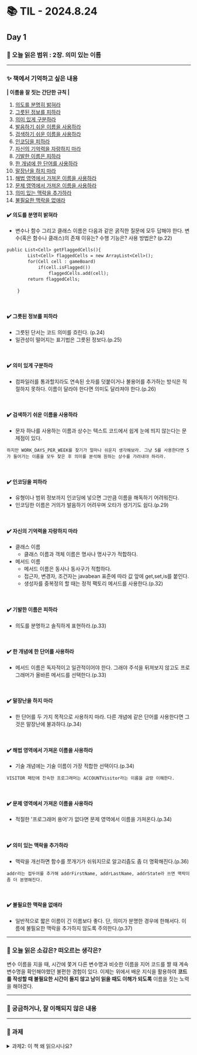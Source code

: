 # 📚 TIL - 2024.8.24

## Day 1

### 🔖 오늘 읽은 범위 : 2장. 의미 있는 이름

---

### ✨ 책에서 기억하고 싶은 내용
**| 이름을 잘 짓는 간단한 규칙 |**<br>
1. [의도를 분명히 밝혀라](#의도를-분명히-밝혀라) <br>
2. [그릇된 정보를 피하라](#그릇된-정보를-피하라) <br>
3. [의미 있게 구분하라](#의미-있게-구분하라) <br>
4. [발음하기 쉬운 이름을 사용하라](#발음하기-쉬운-이름을-사용하라) <br>
5. [검색하기 쉬운 이름을 사용하라](#검색하기-쉬운-이름을-사용하라) <br>
6. [인코딩을 피하라](#인코딩을-피하라) <br>
7. [자신의 기억력을 자랑하지 마라](#자신의-기억력을-자랑하지-마라) <br>
8. [기발한 이름은 피하라](#기발한-이름은-피하라) <br>
9. [한 개념에 한 단어를 사용하라](#한-개념에-한-단어를-사용하라) <br>
10. [말장난을 하지 마라](#말장난을-하지-마라) <br>
11. [해법 영역에서 가져온 이름을 사용하라](#해법-영역에서-가져온-이름을-사용하라)<br>
12. [문제 영역에서 가져온 이름을 사용하라](#문제-영역에서-가져온-이름을-사용하라)<br>
13. [의미 있는 맥락을 추가하라](#의미-있는-맥락을-추가하라) <br>
14. [불필요한 맥락을 없애라](#불필요한-맥락을-없애라) <br>

#### ✔️ 의도를 분명히 밝혀라
- 변수나 함수 그리고 클래스 이름은 다음과 같은 굵직한 질문에 모두 답해야 한다. 변수(혹은 함수나 클래스)의 존재 이유는? 수행 기능은? 사용 방법은? (p.22)
```
public List<Cell> getFlaggedCells(){
        List<Cell> flaggedCells = new ArrayList<Cell>();
        for(Cell cell : gameBoard)
            if(cell.isFlagged())
                flaggedCells.add(cell);
        return flaggedCells;

    }
```
<br>

#### ✔️ 그릇된 정보를 피하라
- 그릇된 단서는 코드 의미를 흐린다.
(p.24)
- 일관성이 떨어지는 표기법은 그릇된 정보다.(p.25)
<br>

#### ✔️ 의미 있게 구분하라
- 컴파일러를 통과할지라도 연속된 숫자를 덧붙이거나 불용어를 추가하는 방식은 적절하지 못하다. 이름이 달라야 한다면 의미도 달라져야 한다.(p.26)
<br>

#### ✔️ 검색하기 쉬운 이름을 사용하라
- 문자 하나를 사용하는 이름과 상수는 텍스트 코드에서 쉽게 눈에 띄지 않는다는 문제점이 있다.
```
하지만 WORK_DAYS_PER_WEEK를 찾기가 얼마나 쉬운지 생각해보라. 그냥 5를 사용한다면 5가 들어가는 이름을 모두 찾은 후 의미를 분석해 원하는 상수를 가려내야 하리라.
```
<br>

#### ✔️ 인코딩을 피하라
- 유형이나 범위 정보까지 인코딩에 넣으면 그만큼 이름을 해독하기 어려워진다.
- 인코딩한 이름은 거의가 발음하기 어려우며 오타가 생기기도 쉽다.(p.29)
<br>

#### ✔️ 자신의 기억력을 자랑하지 마라
- 클래스 이름
    - 클래스 이름과 객체 이름은 명사나 명사구가 적합하다.
- 메서드 이름
    - 메서드 이름은 동사나 동사구가 적합하다.
    - 접근자, 변경자, 조건자는 javabean 표준에 따라 값 앞에 get,set,is를 붙인다.
    - 생성자를 중복정의 할 때는 정적 팩토리 메서드를 사용한다.(p.32)
<br>

#### ✔️ 기발한 이름은 피하라
- 의도를 분명하고 솔직하게 표현하라.(p.33)
<br>

#### ✔️ 한 개념에 한 단어를 사용하라
- 메서드 이름은 독자적이고 일관적이어야 한다. 그래야 주석을 뒤져보지 않고도 프로그래머가 올바른 메서드를 선택한다.(p.33)
<br>

#### ✔️ 말장난을 하지 마라
- 한 단어를 두 가지 목적으로 사용하지 마라. 다른 개념에 같은 단어를 사용한다면 그것은 말장난에 불과하다.(p.34)
<br>

#### ✔️ 해법 영역에서 가져온 이름을 사용하라
- 기술 개념에는 기술 이름이 가장 적합한 선택이다.(p.34)
```
VISITOR 패턴에 친숙한 프로그래머는 ACCOUNTVisitor라는 이름을 금방 이해한다.
```
<br>

#### ✔️ 문제 영역에서 가져온 이름을 사용하라
- 적절한 '프로그래머 용어'가 없다면 문제 영역에서 이름을 가져온다.(p.34)
<br>

#### ✔️ 의미 있는 맥락을 추가하라
- 맥락을 개선하면 함수를 쪼개기가 쉬워지므로 알고리즘도 좀 더 명확해진다.(p.36)
```
addr라는 접두어를 추가해 addrFirstName, addrLastName, addrState라 쓰면 맥락이 좀 더 분명해진다.
```
<br>

#### ✔️ 불필요한 맥락을 없애라
- 일반적으로 짧은 이름이 긴 이름보다 좋다. 단, 의미가 분명한 경우에 한해서다. 이름에 불필요한 맥락을 추가하지 않도록 주의한다.(p.37)
---
### 💭 오늘 읽은 소감은? 떠오르는 생각은?

변수 이름을 지을 때, 시간에 쫓겨 다른 변수명과 비슷한 이름을 지어 코드를 짤 때 계속 변수명을 확인해야했던 불편한 경험이 있다. 이제는 위에서 배운 지식을 활용하여 **코드를 작성할 때 불필요한 시간이 들지 않고 남이 읽을 때도 이해가 되도록** 이름을 짓는 노력을 해야겠다.

---

### 🔎 궁금하거나, 잘 이해되지 않은 내용

---
### 📣 과제
<details>
    <summary>
        과제2: 이 책 왜 읽으시나요?
    </summary>
    <img src="./img/why_read_book.png"> 
</details>

